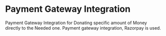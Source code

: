 # Payment Gateway Integration

Payment Gateway Integration for Donating specific amount of Money directly to the Needed one. Payment gateway integration, Razorpay is used.

